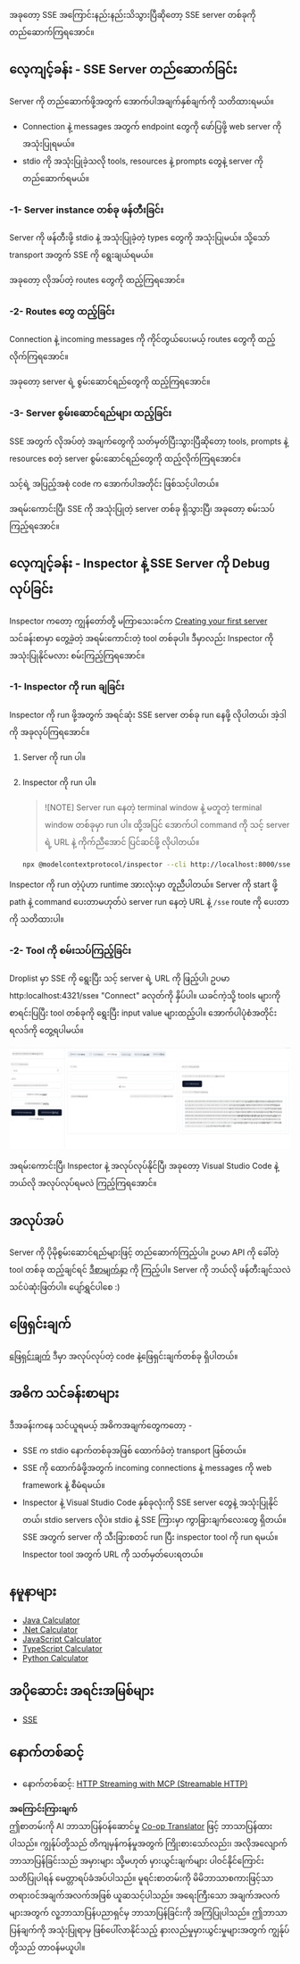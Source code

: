 <!--
CO_OP_TRANSLATOR_METADATA:
{
  "original_hash": "d90ca3d326c48fab2ac0ebd3a9876f59",
  "translation_date": "2025-07-04T19:22:36+00:00",
  "source_file": "03-GettingStarted/05-sse-server/README.md",
  "language_code": "my"
}
-->
အခုတော့ SSE အကြောင်းနည်းနည်းသိသွားပြီဆိုတော့ SSE server တစ်ခုကို တည်ဆောက်ကြရအောင်။

## လေ့ကျင့်ခန်း - SSE Server တည်ဆောက်ခြင်း

Server ကို တည်ဆောက်ဖို့အတွက် အောက်ပါအချက်နှစ်ချက်ကို သတိထားရမယ်။

- Connection နဲ့ messages အတွက် endpoint တွေကို ဖော်ပြဖို့ web server ကို အသုံးပြုရမယ်။
- stdio ကို အသုံးပြုခဲ့သလို tools, resources နဲ့ prompts တွေနဲ့ server ကို တည်ဆောက်ရမယ်။

### -1- Server instance တစ်ခု ဖန်တီးခြင်း

Server ကို ဖန်တီးဖို့ stdio နဲ့ အသုံးပြုခဲ့တဲ့ types တွေကို အသုံးပြုမယ်။ သို့သော် transport အတွက် SSE ကို ရွေးချယ်ရမယ်။

အခုတော့ လိုအပ်တဲ့ routes တွေကို ထည့်ကြရအောင်။

### -2- Routes တွေ ထည့်ခြင်း

Connection နဲ့ incoming messages ကို ကိုင်တွယ်ပေးမယ့် routes တွေကို ထည့်လိုက်ကြရအောင်။

အခုတော့ server ရဲ့ စွမ်းဆောင်ရည်တွေကို ထည့်ကြရအောင်။

### -3- Server စွမ်းဆောင်ရည်များ ထည့်ခြင်း

SSE အတွက် လိုအပ်တဲ့ အချက်တွေကို သတ်မှတ်ပြီးသွားပြီဆိုတော့ tools, prompts နဲ့ resources စတဲ့ server စွမ်းဆောင်ရည်တွေကို ထည့်လိုက်ကြရအောင်။

သင့်ရဲ့ အပြည့်အစုံ code က အောက်ပါအတိုင်း ဖြစ်သင့်ပါတယ်။

အရမ်းကောင်းပြီ၊ SSE ကို အသုံးပြုတဲ့ server တစ်ခု ရှိသွားပြီ၊ အခုတော့ စမ်းသပ်ကြည့်ရအောင်။

## လေ့ကျင့်ခန်း - Inspector နဲ့ SSE Server ကို Debug လုပ်ခြင်း

Inspector ကတော့ ကျွန်တော်တို့ မကြာသေးခင်က [Creating your first server](/03-GettingStarted/01-first-server/README.md) သင်ခန်းစာမှာ တွေ့ခဲ့တဲ့ အရမ်းကောင်းတဲ့ tool တစ်ခုပါ။ ဒီမှာလည်း Inspector ကို အသုံးပြုနိုင်မလား စမ်းကြည့်ကြရအောင်။

### -1- Inspector ကို run ချခြင်း

Inspector ကို run ဖို့အတွက် အရင်ဆုံး SSE server တစ်ခု run နေဖို့ လိုပါတယ်၊ အဲ့ဒါကို အခုလုပ်ကြရအောင်။

1. Server ကို run ပါ။

1. Inspector ကို run ပါ။

    > ![NOTE]
    > Server run နေတဲ့ terminal window နဲ့ မတူတဲ့ terminal window တစ်ခုမှာ run ပါ။ ထို့အပြင် အောက်ပါ command ကို သင့် server ရဲ့ URL နဲ့ ကိုက်ညီအောင် ပြင်ဆင်ဖို့ လိုပါတယ်။

    ```sh
    npx @modelcontextprotocol/inspector --cli http://localhost:8000/sse --method tools/list
    ```

Inspector ကို run တဲ့ပုံဟာ runtime အားလုံးမှာ တူညီပါတယ်။ Server ကို start ဖို့ path နဲ့ command ပေးတာမဟုတ်ပဲ server run နေတဲ့ URL နဲ့ `/sse` route ကို ပေးတာကို သတိထားပါ။

### -2- Tool ကို စမ်းသပ်ကြည့်ခြင်း

Droplist မှာ SSE ကို ရွေးပြီး သင့် server ရဲ့ URL ကို ဖြည့်ပါ၊ ဥပမာ http:localhost:4321/sse။ "Connect" ခလုတ်ကို နှိပ်ပါ။ ယခင်ကဲ့သို့ tools များကို စာရင်းပြပြီး tool တစ်ခုကို ရွေးပြီး input value များထည့်ပါ။ အောက်ပါပုံစံအတိုင်း ရလဒ်ကို တွေ့ရပါမယ်။

![SSE Server running in inspector](../../../../translated_images/sse-inspector.d86628cc597b8fae807a31d3d6837842f5f9ee1bcc6101013fa0c709c96029ad.my.png)

အရမ်းကောင်းပြီ၊ Inspector နဲ့ အလုပ်လုပ်နိုင်ပြီ၊ အခုတော့ Visual Studio Code နဲ့ ဘယ်လို အလုပ်လုပ်ရမလဲ ကြည့်ကြရအောင်။

## အလုပ်အပ်

Server ကို ပိုမိုစွမ်းဆောင်ရည်များဖြင့် တည်ဆောက်ကြည့်ပါ။ ဥပမာ API ကို ခေါ်တဲ့ tool တစ်ခု ထည့်ချင်ရင် [ဒီစာမျက်နှာ](https://api.chucknorris.io/) ကို ကြည့်ပါ။ Server ကို ဘယ်လို ဖန်တီးချင်သလဲ သင်ပဲဆုံးဖြတ်ပါ။ ပျော်ရွှင်ပါစေ :)

## ဖြေရှင်းချက်

[ဖြေရှင်းချက်](./solution/README.md) ဒီမှာ အလုပ်လုပ်တဲ့ code နဲ့ဖြေရှင်းချက်တစ်ခု ရှိပါတယ်။

## အဓိက သင်ခန်းစာများ

ဒီအခန်းကနေ သင်ယူရမယ့် အဓိကအချက်တွေကတော့ -

- SSE က stdio နောက်တစ်ခုအဖြစ် ထောက်ခံတဲ့ transport ဖြစ်တယ်။
- SSE ကို ထောက်ခံဖို့အတွက် incoming connections နဲ့ messages ကို web framework နဲ့ စီမံရမယ်။
- Inspector နဲ့ Visual Studio Code နှစ်ခုလုံးကို SSE server တွေနဲ့ အသုံးပြုနိုင်တယ်၊ stdio servers လိုပဲ။ stdio နဲ့ SSE ကြားမှာ ကွာခြားချက်လေးတွေ ရှိတယ်။ SSE အတွက် server ကို သီးခြားစတင် run ပြီး inspector tool ကို run ရမယ်။ Inspector tool အတွက် URL ကို သတ်မှတ်ပေးရတယ်။

## နမူနာများ

- [Java Calculator](../samples/java/calculator/README.md)
- [.Net Calculator](../../../../03-GettingStarted/samples/csharp)
- [JavaScript Calculator](../samples/javascript/README.md)
- [TypeScript Calculator](../samples/typescript/README.md)
- [Python Calculator](../../../../03-GettingStarted/samples/python)

## အပိုဆောင်း အရင်းအမြစ်များ

- [SSE](https://developer.mozilla.org/en-US/docs/Web/API/Server-sent_events)

## နောက်တစ်ဆင့်

- နောက်တစ်ဆင့်: [HTTP Streaming with MCP (Streamable HTTP)](../06-http-streaming/README.md)

**အကြောင်းကြားချက်**  
ဤစာတမ်းကို AI ဘာသာပြန်ဝန်ဆောင်မှု [Co-op Translator](https://github.com/Azure/co-op-translator) ဖြင့် ဘာသာပြန်ထားပါသည်။ ကျွန်ုပ်တို့သည် တိကျမှန်ကန်မှုအတွက် ကြိုးစားသော်လည်း၊ အလိုအလျောက် ဘာသာပြန်ခြင်းသည် အမှားများ သို့မဟုတ် မှားယွင်းချက်များ ပါဝင်နိုင်ကြောင်း သတိပြုပါရန် မေတ္တာရပ်ခံအပ်ပါသည်။ မူရင်းစာတမ်းကို မိမိဘာသာစကားဖြင့်သာ တရားဝင်အချက်အလက်အဖြစ် ယူဆသင့်ပါသည်။ အရေးကြီးသော အချက်အလက်များအတွက် လူ့ဘာသာပြန်ပညာရှင်မှ ဘာသာပြန်ခြင်းကို အကြံပြုပါသည်။ ဤဘာသာပြန်ချက်ကို အသုံးပြုရာမှ ဖြစ်ပေါ်လာနိုင်သည့် နားလည်မှုမှားယွင်းမှုများအတွက် ကျွန်ုပ်တို့သည် တာဝန်မယူပါ။